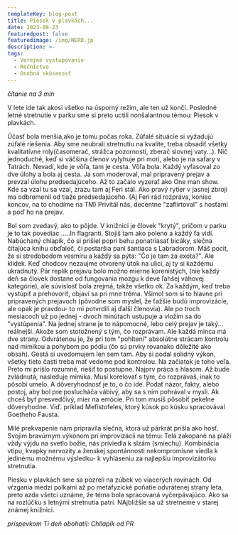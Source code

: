 ```yaml
---
templateKey: blog-post
title: Piesok v plavkách...
date: 2023-08-23
featuredpost: false
featuredimage: /img/NERD.jp
description: >-
tags:
  - Verejné vystupovanie
  - Rečníctvo
  - Osobná skúsenosť
---
```


*čítanie na 3 min*


V lete ide tak akosi všetko na úsporný režim, ale ten už končí. Posledné letné stretnutie v parku sme 
si preto uctili nonšalantnou témou: Piesok v plavkách.

Účasť bola menšia,ako je tomu počas roka. Zúfalé situácie si vyžadujú zúfalé riešenia. Aby sme neubrali
stretnutiu na kvalite, treba obsadiť všetky kvalitatívne roly(časomerač, strážca pozornosti, zberač
slovnej vaty...). Nič  jednoduché, keď si väčšina členov vylyhuje pri mori, alebo je na safary v Tatrách.
Nevadí, kde je vôľa, tam je cesta. Vôľa bola. Každý vyfasoval zo dve úlohy a bola aj cesta. Ja som moderoval,
mal pripravený prejav a prevzal úlohu predsedajúceho. Až to začalo vyzerať ako One man show. Kde sa vzal tu
sa vzal, zrazu tam aj Feri stál. Ako pravý rytier v jasnej zbroji ma odbremenil od tiaže predsedajúceho.
(Aj Feri rád rozpráva, koniec koncov, na to chodíme na TM)  Privitál nás, decentne "zaflirtoval" s hosťami a
poď ho na prejav. 

Bol som zvedavý, ako to pôjde. V knižnici je človek "krytý", pričom v parku je to tak povediac
.....In flagranti. Stojíš tam ako poleno a každý ťa vidí. Nabúchaný chlapík, čo si prišiel popri behu
ponatriasať bicáky, slečna čítajúca knihu obďaleč, či postaršia pani šantiaca s Labradorom. Máš pocit,
že si stredobodom vesmíru a každý sa pýta: "Čo je tam za exota?". Ale klídek. Keď chodcov nezaujme otvorený
útok na ulici, aj ty si každému ukradnutý. Pár replík prejavu bolo možno mierne korenistých, (nie každý deň
sa človek dostane od fungovania mozgu k deve ľahšej váhovej kategórie), ale súvislosť bola zrejmá, takže všetko
ok. Za každým, keď treba vystúpiť a prehovoriť, objaví sa pri mne tréma. Všimol som si to hlavne pri
pripravených prejavoch (pôvodne som myslel, že ťažšie budú improvizácie, ale opak je pravdou- to mi potvrdili
aj ďalší členovia). Ale po troch mesiacoch už po jednej - dvoch minútach ustupuje a vložím sa do "vystúpenia".
Na jednej strane je to nápomocné, lebo celý prejav je taký... reálnejší. Akože som stotožnený s tým, čo rozprávam.
Ale každá minca má dve strany. Odvrátenou je, že pri tom "pohltení" absolútne strácam kontrolu nad mimikou a
pohybom po pódiu (čo sú prvky rovanako dôležité ako obsah). Gestá si uvedomujem len sem tam. Aby si podal solidný
výkon, všetky tieto časti treba mať vedome pod kontrolou. Na začiatok je toho veľa. Preto mi prišlo rozumné,
riešiť to postupne. Najprv práca s hlasom. Až bude zvládnutá, nasleduje mimika. Musí korelovať s tým, čo rozprávaš,
inak to pôsobí umelo. A dôveryhodnosť je to, o čo ide. Podať názor, fakty, alebo postoj, aby bol pre poslucháča
vábivý, aby sa s ním pohrával v mysli. Ak chceš byť presvedčivý, mier na emócie. Pri tom musíš pôsobiť pekelne
dôveryhodne. Viď. príklad  Mefistofeles, ktorý kúsok po kúsku spracovával Goetheho Fausta. 

Milé prekvapenie nám pripravila slečna, ktorá už párkrát prišla ako hosť. Svojim bravúrnym výkonom pri
improvizácii na tému: Telá zakopané na pláži vždy výjdu na svetlo božie, nás priviedla k slzám (smiechu).
Kombinácia vtipu, kvapky nervozity a ženskej spontánnosti nekompromisne viedla k jedinému možnému
výsledku- k vyhláseniu za najlepšiu improvizátorku stretnutia.

Piesku v plavkách sme sa pozreli na zúbek vo viacerých rovinách. Od vŕzgania medzi polkami až po metafyzické
poňatie odvrátenej strany leta, preto azda všetci uznáme, že téma bola spracovaná vyčerpávajúco. Ako sa na
rozlúčku s letnými stretnutia patrí. NAjbližšie sa už stretneme v starej známej knižnici.

*príspevkom Ti deň obohatil: Chllapík od PR*




